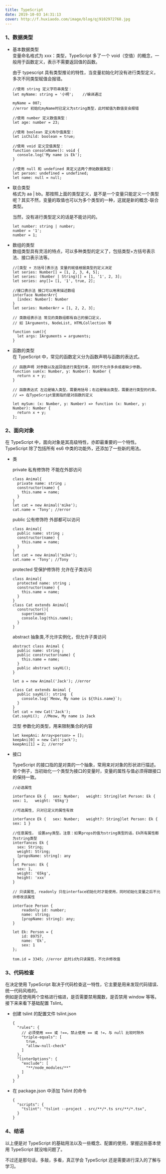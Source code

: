 ```yaml
---
title: TypeScript
date: 2019-10-03 14:31:13
cover: http://f.huxiaodo.com/image/blog/qj9102972768.jpg
---
```


### 1、数据类型

- 基本数据类型  
   变量命名格式为 xxx：类型，TypeScript 多了一个 void（空值）的概念，一般用于函数定义，表示不需要返回值的函数。

  由于 typescript 具有类型推论的特性，当变量初始化时没有进行类型定义，多次不同类型赋值会报错。

  ```
  //使用 string 定义字符串类型：
  let myName: string = '小明';    //编译通过

  myName = 007;
  //error 初始化myName时已定义为string类型，此时赋值为数值变会报错

  //使用 number 定义数值类型：
  let age: number = 23;

  //使用 boolean 定义布尔值类型：
  let isChild: boolean = true;

  //使用 void 定义空值类型：
  function consoleName(): void {
    console.log('My name is Ek');
  }

  //使用 null 和 undefined 来定义这两个原始数据类型：
  let person: undefined = undefined;
  let name: null = null;
  ```

- 联合类型  
   格式为 aa | bb。那按照上面的类型定义，是不是一个变量只能定义一个类型呢？其实不然，变量的取值也可以为多个类型的一种，这就是新的概念-联合类型。

  当然，没有进行类型定义的话是不能访问的。

  ```
  let number: string | number;
  number = '1';
  number = 1;
  ```

- 数组的类型  
  数组类型具有灵活的特点，可以多种类型的定义了，包括类型+方括号表示法、接口表示法等。

  ```
  //[类型 + 方括号]表示法 变量的赋值根据类型的定义决定
  let series: Number[] = [1, 2, 3, 4, 5];
  let series: (Number | String)[] = [1, '1', 2, 3];
  let series: any[]= [1, '1', true, 2];

  //接口表示法 接口可以用来描述数组
  interface NumberArr{
    [index: Number]: Number
  }
  let series: NumberArr = [1, 2, 2, 3];

  // 类数组表示法 常见的类数组都有自己的接口定义，
  // 如 IArguments, NodeList, HTMLCollection 等

  function sum(){
    let args: IArguments = arguments;
  }
  ```

- 函数的类型  
  在 TypeScript 中，常见的函数定义分为函数声明与函数的表达式。

  ```
  // 函数声明 对参数以及返回值进行类型约束，同时不允许多余或者缺少参数。
  function sum(x: Number, y: Number): Number {
    return x + y;
  }

  // 函数表达式 左边是输入类型，需要用括号；右边是输出类型，需要进行类型的约束。
  // => 在TypeScript里面指的是对函数的定义

  let mySum: (x: Number, y: Number) => function (x: Number, y: Number): Number {
    return x + y;
  };
  ```

### 2、面向对象

在 TypeScript 中，面向对象是其高级特性，亦即最重要的一个特性。  
TypeScript 除了包括所有 es6 中类的功能外，还添加了一些新的用法。

- 类

  private 私有修饰符 不能在外部访问

  ```
  class Animal{
    private name: string ;
    constructor(name) {
      this.name = name;
    }
  }
  let cat = new Animal('mike');
  cat.name = 'Tony'; //error
  ```

  public 公有修饰符 外部都可以访问

  ```
  class Animal{
    public name: string ;
    constructor(name) {
      this.name = name;
    }
  }
  let cat = new Animal('mike');
  cat.name = 'Tony'; //Tony
  ```

  protected 受保护修饰符 允许在子类访问

  ```
  class Animal{
    protected name: string ;
    constructor(name) {
      this.name = name;
    }
  }
  class Cat extends Animal{
    constructor(){
      super(name)
      console.log(this.name);
    }
  }
  ```

  abstract 抽象类,不允许实例化，但允许子类访问

  ```
  abstract class Animal {
    public name: string ;
    public constructor(name) {
      this.name = name;
    }
    public abstract sayHi();
  }

  let a = new Animal('Jack'); //error

  class Cat extends Animal {
    public sayHi(): string  {
      console.log(`Meow, My name is ${this.name}`);
    }
  }
  let cat = new Cat('Jack');
  Cat.sayHi();  //Meow, My name is Jack
  ```

  泛型 参数化的类型，用来限制集合的内容

  ```
  let keepAni: Array<person> = [];
  keepAni[0] = new Cat('jack');
  keepAni[1] = 2; //error
  ```

- 接口

  TypeScript 的接口指的是对类的一个抽象，常用来对对象的形状进行描述。  
  举个例子，当初始化一个类型为接口的变量时，变量的属性与值必须得跟接口的保持一致。

  ```
  //必选属性

  interfance Ek {   sex: Number;   weight: String}let Person: Ek {   sex: 1,   weight: '65kg'}

  //可选属性, 只对已定义的属性有效

  interfance Ek {   sex: Number;   weight?: String}let Person: Ek {   sex: 1 }

  //任意属性， 设置any类型。注意：如果props的值为string类型的话，Ek所有属性都为string类型
  interfances Ek {
    sex: String;
    weight: String;
    [propsName: string]: any
  }
  let Person: Ek {
    sex: 1,
    weight: '65kg',
    height: 'xxx'
  }

  // 只读属性, readonly 只在interface初始化时才能使用，同时初始化变量之后不允许修改该属性

  interface Person {
      readonly id: number;
      name: string;
      [propName: string]: any;
  }

  let Ek: Person = {
      id: 89757,
      name: 'Ek',
      sex: 1
  };

  tom.id = 3345; //error 此时id为只读属性，不允许修改值
  ```

### 3、代码检查

在决定使用 TypeScript 取决于代码检查这一特性，它主要是用来发现代码错误、统一代码风格的。  
例如是否使用两个空格进行缩进，是否需要禁用魔数，是否禁用 window 等等。接下来来看下基础配置 Tslint。

- 创建 tslint 的配置文件 tslint.json

  ```
  {
    "rules": {
      // 必须使用 === 或 !==，禁止使用 == 或 !=，与 null 比较时除外
      "triple-equals": [
        true,
        "allow-null-check"
      ]
    },
    "linterOptions": {
      "exclude": [
        "**/node_modules/**"
      ]
    }
  }
  ```

- 在 package.json 中添加 Tslint 的命令

  ```
  {
    "scripts": {
      "tslint": "tslint --project . src/**/*.ts src/**/*.tsx",
    }
  }
  ```

### 4、结语

以上便是对 TypeScript 的基础用法以及一些概念、配置的使用，掌握这些基本使用 TypeScript 就没啥问题了。

不过还是那句话，多敲，多看，真正学会 TypeScript 还是需要进行深入的了解与学习。
